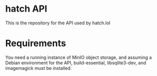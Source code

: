 # hatch API

This is the repository for the API used by hatch.lol

# Requirements

You need a running instance of MinIO object storage, and assuming a Debian environment for the API, build-essential, libsqlite3-dev, and imagemagick must be installed. 
